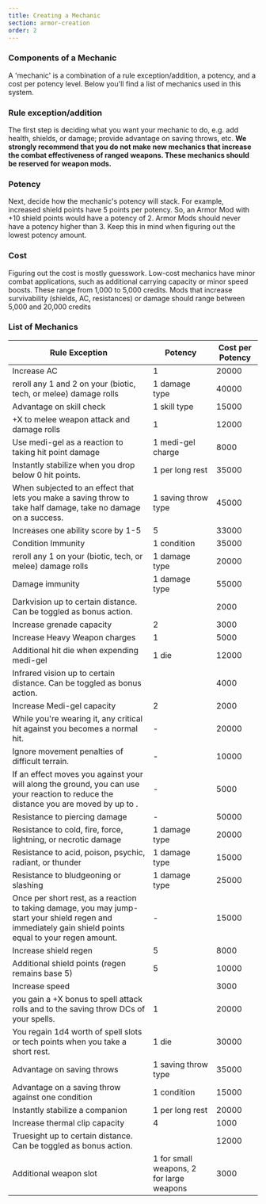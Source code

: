 ```yaml
---
title: Creating a Mechanic
section: armor-creation
order: 2
---
```


### Components of a Mechanic
A 'mechanic' is a combination of a rule exception/addition, a potency, and a cost per potency level. Below you'll
find a list of mechanics used in this system.

### Rule exception/addition
The first step is deciding what you want your mechanic to do, e.g. add health, shields, or damage; provide advantage on
saving throws, etc. __We strongly recommend that you do not make new mechanics that increase the combat effectiveness of ranged weapons.
These mechanics should be reserved for weapon mods.__

### Potency
Next, decide how the mechanic's potency will stack. For example, increased shield points have 5 points per potency.
So, an Armor Mod with +10 shield points would have a potency of 2. Armor Mods should never have a potency higher than 3.
Keep this in mind when figuring out the lowest potency amount.

### Cost
Figuring out the cost is mostly guesswork. Low-cost mechanics have minor combat applications, such as additional
carrying capacity or minor speed boosts. These range from 1,000 to 5,000 credits. Mods that increase survivability
(shields, AC, resistances) or damage should range between 5,000 and 20,000 credits

### List of Mechanics

Rule Exception | Potency | Cost per Potency
--- | --- | ---
Increase AC|1|20000
reroll any 1 and 2 on your (biotic, tech, or melee) damage rolls|1 damage type|40000
Advantage on skill check|1 skill type|15000
+X to melee weapon attack and damage rolls|1|12000
Use medi-gel as a reaction to taking hit point damage|1 medi-gel charge|8000
Instantly stabilize when you drop below 0 hit points.|1 per long rest|35000
When subjected to an effect that lets you make a saving throw to take half damage, take no damage on a success.|1 saving throw type|45000
Increases one ability score by 1-5|5|33000
Condition Immunity|1 condition|35000
reroll any 1 on your (biotic, tech, or melee) damage rolls|1 damage type|20000
Damage immunity|1 damage type|55000
Darkvision up to certain distance. Can be toggled as bonus action.|<me-distance length="30" />|2000
Increase grenade capacity|2|3000
Increase Heavy Weapon charges|1|5000
Additional hit die when expending medi-gel|1 die|12000
Infrared vision up to certain distance. Can be toggled as bonus action.|<me-distance length="30" />|4000
Increase Medi-gel capacity|2|2000
While you're wearing it, any critical hit against you becomes a normal hit.|-|20000
Ignore movement penalties of difficult terrain.|-|10000
If an effect moves you against your will along the ground, you can use your reaction to reduce the distance you are moved by up to <me-distance length="10" />.|-|5000
Resistance to piercing damage|-|50000
Resistance to cold, fire, force, lightning, or necrotic damage|1 damage type|20000
Resistance to acid, poison, psychic, radiant, or thunder|1 damage type|15000
Resistance to bludgeoning or slashing|1 damage type|25000
Once per short rest, as a reaction to taking damage, you may jump-start your shield regen and immediately gain shield points equal to your regen amount.|-|15000
Increase shield regen|5|8000
Additional shield points (regen remains base 5)|5|10000
Increase speed|<me-distance length="5" />|3000
you gain a +X bonus to spell attack rolls and to the saving throw DCs of your spells.|1|20000
You regain 1d4 worth of spell slots or tech points when you take a short rest.|1 die|30000
Advantage on saving throws|1 saving throw type|35000
Advantage on a saving throw against one condition|1 condition|15000
Instantly stabilize a companion|1 per long rest|20000
Increase thermal clip capacity|4|1000
Truesight up to certain distance. Can be toggled as bonus action.|<me-distance length="30" />|12000
Additional weapon slot|1 for small weapons, 2 for large weapons|3000

